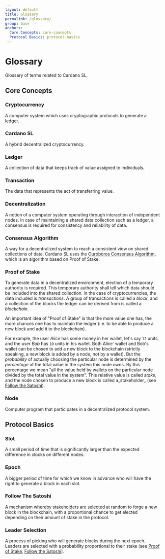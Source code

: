 ```yaml
---
layout: default
title: Glossary
permalink: /glossary/
group: base
anchors:
  Core Concepts: core-concepts
  Protocol Basics: protocol-basics
---
```


[//]: # (Reviewed at 60033350e60408fc79f202491e6985b3b47acd90)

# Glossary

Glossary of terms related to Cardano SL.

## Core Concepts

### Cryptocurrency

A computer system which uses cryptographic protocols to generate a ledger.

### Cardano SL

A hybrid decentralized cryptocurrency.

### Ledger

A collection of data that keeps track of value assigned to individuals.

### Transaction

The data that represents the act of transferring value.

### Decentralization

A notion of a computer system operating through interaction of independent
nodes. In case of maintaining a shared data collection such as a ledger, a
consensus is required for consistency and reliability of data.

### Consensus Algorithm

A way for a decentralized system to reach a consistent view on shared
collections of data. Cardano SL uses the [Ouroboros Consensus
Algorithm](/cardano/proof-of-stake/), which is an algorithm based on
Proof of Stake.

### Proof of Stake

To generate data in a decentralized environment, election of a temporary
authority is required. This temporary authority shall tell which data should
be included into the shared collection. In the case of cryptocurrencies,
the data included is _transactions_. A group of transactions is called
a _block_, and a collection of the blocks the ledger can be derived from is
called a _blockchain_.

An important idea of "Proof of Stake" is that the more value one has, the
more chances one has to maintain the ledger (i.e. to be able to produce
a new block and add it to the blockchain).

For example, the user _Alice_ has some money in her wallet, let's say
`12` units, and the user _Bob_ has `10` units in his wallet. Both Alice' wallet
and Bob's wallet can be chosen to add a new block to the blockchain
(strictly speaking, a new block is added by a node, not by a wallet).
But the _probability_ of actually choosing the particular node
is determined by the _percentage_ of the total value in the system this node
owns. By this percentage we mean "all the value held by wallets on the particular
node divided by the total value in the system". This relative value is called
_stake_, and the node chosen to produce a new block is called a_stakeholder_
(see [Follow the Satoshi](#follow-the-satoshi)).

### Node

Computer program that participates in a decentralized protocol system.

## Protocol Basics

### Slot

A small period of time that is significantly larger than the expected difference
in clocks on different nodes.

### Epoch

A bigger period of time for which we know in advance who will have the right
to generate a block in each slot.

### Follow The Satoshi

A mechanism whereby stakeholders are selected at random to forge a new block in
the blockchain, with a proportional chance to get elected depending on their
amount of stake in the protocol.

### Leader Selection

A process of picking who will generate blocks during the next epoch. Leaders are
selected with a probability proportional to their stake (see
[Proof of Stake](#proof-of-stake), [Follow the Satoshi](#follow-the-satoshi)).
